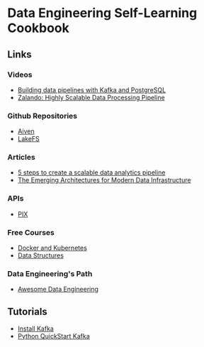 # Data Engineering Self-Learning Cookbook

## Links
### Videos
- [Building data pipelines with Kafka and PostgreSQL](https://www.youtube.com/watch?v=Ca3TlklRhfs)
- [Zalando: Highly Scalable Data Processing Pipeline](https://youtu.be/RxAmb57NCPM)
### Github Repositories
- [Aiven](https://github.com/aiven)
- [LakeFS](https://github.com/treeverse/lakeFS)
### Articles
- [5 steps to create a scalable data analytics pipeline](https://www.freecodecamp.org/news/scalable-data-analytics-pipeline/)
- [The Emerging Architectures for Modern Data Infrastructure
](https://a16z.com/2020/10/15/the-emerging-architectures-for-modern-data-infrastructure/)
### APIs
- [PIX](https://github.com/entria/awesome-pix#pix-api)

### Free Courses
- [Docker and Kubernetes](https://www.freecodecamp.org/news/course-on-docker-and-kubernetes/)
- [Data Structures](https://www.youtube.com/watch?v=RBSGKlAvoiM)
### Data Engineering's Path
- [Awesome Data Engineering](https://awesomedataengineering.com/)


## Tutorials
- [Install Kafka](https://www.digitalocean.com/community/tutorials/how-to-install-apache-kafka-on-debian-10-pt)
- [Python QuickStart Kafka](https://towardsdatascience.com/kafka-python-explained-in-10-lines-of-code-800e3e07dad1)
